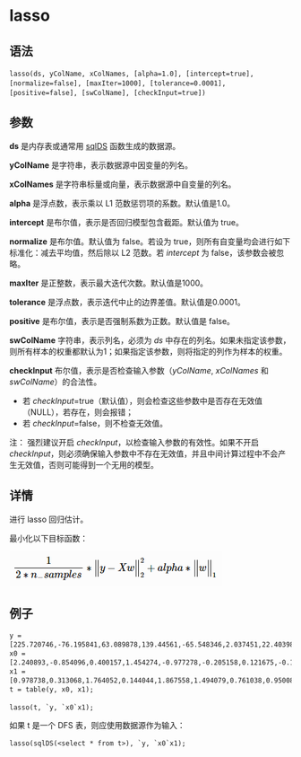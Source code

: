 # lasso

## 语法

`lasso(ds, yColName, xColNames, [alpha=1.0], [intercept=true],
[normalize=false], [maxIter=1000], [tolerance=0.0001], [positive=false],
[swColName], [checkInput=true])`

## 参数

**ds** 是内存表或通常用 [sqlDS](../s/sqlDS.html) 函数生成的数据源。

**yColName** 是字符串，表示数据源中因变量的列名。

**xColNames** 是字符串标量或向量，表示数据源中自变量的列名。

**alpha** 是浮点数，表示乘以 L1 范数惩罚项的系数。默认值是1.0。

**intercept** 是布尔值，表示是否回归模型包含截距。默认值为 true。

**normalize** 是布尔值。默认值为 false。若设为 true，则所有自变量均会进行如下标准化：减去平均值，然后除以 L2 范数。若
*intercept* 为 false，该参数会被忽略。

**maxIter** 是正整数，表示最大迭代次数。默认值是1000。

**tolerance** 是浮点数，表示迭代中止的边界差值。默认值是0.0001。

**positive** 是布尔值，表示是否强制系数为正数。默认值是 false。

**swColName** 字符串，表示列名，必须为 *ds*
中存在的列名。如果未指定该参数，则所有样本的权重都默认为1；如果指定该参数，则将指定的列作为样本的权重。

**checkInput** 布尔值，表示是否检查输入参数（*yColName*, *xColNames* 和
*swColName*）的合法性。

* 若
  *checkInput*=true（默认值），则会检查这些参数中是否存在无效值（NULL），若存在，则会报错；
* 若 *checkInput*=false，则不检查无效值。

注： 强烈建议开启 *checkInput*，以检查输入参数的有效性。如果不开启
*checkInput*，则必须确保输入参数中不存在无效值，并且中间计算过程中不会产生无效值，否则可能得到一个无用的模型。

## 详情

进行 lasso 回归估计。

最小化以下目标函数：

![lasso](../../images/lasso.png)

## 例子

```
y = [225.720746,-76.195841,63.089878,139.44561,-65.548346,2.037451,22.403987,-0.678415,37.884102,37.308288];
x0 = [2.240893,-0.854096,0.400157,1.454274,-0.977278,-0.205158,0.121675,-0.151357,0.333674,0.410599];
x1 = [0.978738,0.313068,1.764052,0.144044,1.867558,1.494079,0.761038,0.950088,0.443863,-0.103219];
t = table(y, x0, x1);

lasso(t, `y, `x0`x1);
```

如果 t 是一个 DFS 表，则应使用数据源作为输入：

```
lasso(sqlDS(<select * from t>), `y, `x0`x1);
```


